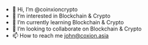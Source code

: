 - 👋 Hi, I’m @coinxioncrypto
- 👀 I’m interested in Blockchain & Crypto
- 🌱 I’m currently learning Blockchain & Crypto
- 💞️ I’m looking to collaborate on Blockchain & Crypto
- 📫 How to reach me john@coxion.asia

<!---
coinxioncrypto/coinxioncrypto is a ✨ special ✨ repository because its `README.md` (this file) appears on your GitHub profile.
You can click the Preview link to take a look at your changes.
--->
